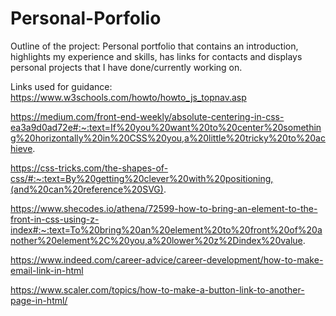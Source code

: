 # Personal-Porfolio

Outline of the project: Personal portfolio that contains an introduction, highlights my experience and skills, has links for contacts and displays personal projects that I have done/currently working on. 



Links used for guidance: 
https://www.w3schools.com/howto/howto_js_topnav.asp

https://medium.com/front-end-weekly/absolute-centering-in-css-ea3a9d0ad72e#:~:text=If%20you%20want%20to%20center%20something%20horizontally%20in%20CSS%20you,a%20little%20tricky%20to%20achieve.

https://css-tricks.com/the-shapes-of-css/#:~:text=By%20getting%20clever%20with%20positioning,(and%20can%20reference%20SVG).

https://www.shecodes.io/athena/72599-how-to-bring-an-element-to-the-front-in-css-using-z-index#:~:text=To%20bring%20an%20element%20to%20front%20of%20another%20element%2C%20you,a%20lower%20z%2Dindex%20value.

https://www.indeed.com/career-advice/career-development/how-to-make-email-link-in-html

https://www.scaler.com/topics/how-to-make-a-button-link-to-another-page-in-html/



